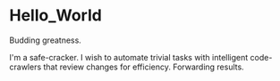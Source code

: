# Hello_World
Budding greatness.

I'm a safe-cracker. I wish to automate trivial tasks with intelligent code-crawlers that review changes for efficiency. Forwarding results.
